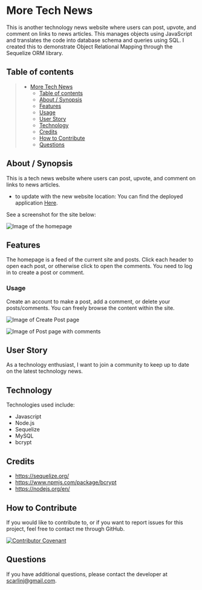 # More Tech News

 This is another technology news website where users can post, upvote, and comment on links to news articles. This manages objects using JavaScript and translates the code into database schema and queries using SQL.  I created this to demonstrate Object Relational Mapping through the Sequelize ORM library.  

## Table of contents

> - [More Tech News](#more-tech-news)
>   - [Table of contents](#table-of-contents)
>   - [About / Synopsis](#about--synopsis)
>   - [Features](#features)
>   - [Usage](#usage)
>   - [User Story](#user-story)
>   - [Technology](#technology)
>   - [Credits](#credits)
>   - [How to Contribute](#How--to--Contribute)
>   - [Questions](#questions)

## About / Synopsis

This is a tech news website where users can post, upvote, and comment on links to news articles.  
* to update with the new website location: You can find the deployed application [Here]().

See a screenshot for the site below:

![Image of the homepage](/images/MoreTechNews%20Homepage.JPG)

## Features

The homepage is a feed of the current site and posts.  Click each header to open each post, or otherwise click to open the comments.  You need to log in to create a post or comment.

### Usage

Create an account to make a post, add a comment, or delete your posts/comments.  You can freely browse the content within the site.

![Image of Create Post page](/images/CreatePost.JPG)

![Image of Post page with comments](/images/Comment%20and%20Vote%20on%20Posts.JPG)

## User Story

As a technology enthusiast, I want to join a community to keep up to date on the latest technology news.

## Technology

Technologies used include:
- Javascript
- Node.js
- Sequelize
- MySQL
- bcrypt

## Credits

- https://sequelize.org/
- https://www.npmjs.com/package/bcrypt
- https://nodejs.org/en/

## How to Contribute

If you would like to contribute to, or if you want to report issues for this project, feel free to contact me through GitHub.

[![Contributor Covenant](https://img.shields.io/badge/Contributor%20Covenant-2.1-4baaaa.svg)](code_of_conduct.md)

## Questions

If you have additional questions, please contact the developer at scarlinj@gmail.com.